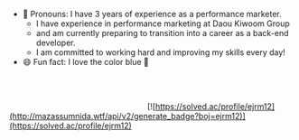 - 📌 Pronouns: I have 3 years of experience as a performance marketer. <br>
  -  I have experience in performance marketing at Daou Kiwoom Group <br>
  - and am currently preparing to transition into a career as a back-end developer.<br>
  - I am committed to working hard and improving my skills every day!<br>
- 😄 Fun fact: I love the color blue 🩵
<br>
<br>

  &nbsp;&nbsp;&nbsp;&nbsp;&nbsp;&nbsp;&nbsp;&nbsp;&nbsp;&nbsp;&nbsp;&nbsp;&nbsp;&nbsp;&nbsp;&nbsp;&nbsp;&nbsp;&nbsp;&nbsp;&nbsp;&nbsp;&nbsp;&nbsp;&nbsp;&nbsp;&nbsp;&nbsp;&nbsp;&nbsp;&nbsp;&nbsp;&nbsp;&nbsp;&nbsp;&nbsp;&nbsp;&nbsp;&nbsp;&nbsp;&nbsp;&nbsp;&nbsp;&nbsp;&nbsp;&nbsp;&nbsp;&nbsp;&nbsp;&nbsp;&nbsp;&nbsp;&nbsp;&nbsp;&nbsp;&nbsp;&nbsp;&nbsp;&nbsp;&nbsp;&nbsp; [![https://solved.ac/profile/ejrm12](http://mazassumnida.wtf/api/v2/generate_badge?boj=ejrm12)](https://solved.ac/profile/ejrm12)



